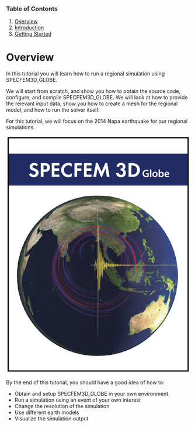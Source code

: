 
### Table of Contents
1. [Overview](/index.md)
2. [Introduction](/intro_specfem.md)
3. [Getting Started](/getting_started.md)


# Overview

In this tutorial you will learn how to run a regional simulation using
SPECFEM3D_GLOBE.

We will start from scratch, and show you how to obtain the source code,
configure, and compile SPECFEM3D_GLOBE. We will look at how to provide the
relevant input data, show you how to create a mesh for the regional model, and
how to run the solver itself.


For this tutorial, we will focus on the 2014 Napa earthquake for our regional
simulations.


![SPECFEM3D_GLOBE](/Fig/cover-small.jpeg)


By the end of this tutorial, you should have a good idea of how to:
* Obtain and setup SPECFEM3D_GLOBE in your own environment.
* Run a simulation using an event of your own interest
* Change the resolution of the simulation
* Use different earth models
* Visualize the simulation output

